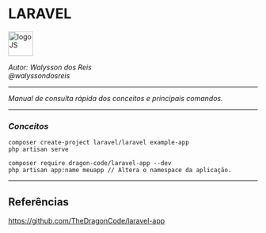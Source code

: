 # **LARAVEL**
<div>
<img src="https://upload.wikimedia.org/wikipedia/commons/thumb/9/9a/Laravel.svg/985px-Laravel.svg.png" alt="logoJS" width="50px"/> 
</div>


*Autor: Walysson dos Reis  
@walyssondosreis*

----------------------------------------------
*Manual de consulta rápida dos conceitos e principais comandos.*  

---------------------
### *Conceitos*
~~~~
composer create-project laravel/laravel example-app
php artisan serve

composer require dragon-code/laravel-app --dev
php artisan app:name meuapp // Altera o namespace da aplicação.
~~~~
--------
## Referências 

https://github.com/TheDragonCode/laravel-app  

